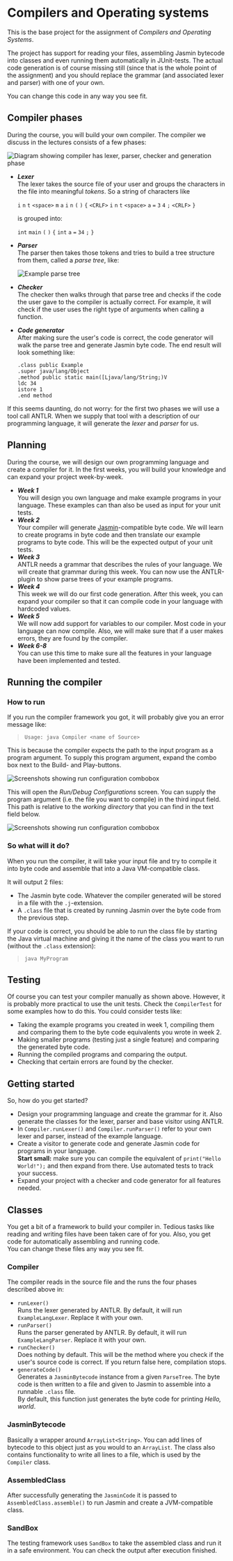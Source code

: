 # Compilers and Operating systems

This is the base project for the assignment of *Compilers and Operating Systems*.

The project has support for reading your files, assembling Jasmin bytecode into classes and even 
running them automatically in JUnit-tests. The actual code generation is of course missing still 
(since that is the whole point of the assignment) and you should replace the grammar (and associated
lexer and parser) with one of your own.

You can change this code in any way you see fit.

## Compiler phases

During the course, you will build your own compiler. The compiler we discuss in the lectures
consists of a few phases:

![Diagram showing compiler has lexer, parser, checker and generation phase](doc/readme/compiler-phases.png)

* ***Lexer***\
  The lexer takes the source file of your user and groups the characters in the file
  into meaningful *tokens*. So a string of characters like

   `i` `n` `t` `<space>` `m` `a` `i` `n` `(` `)` `{` `<CRLF>` `i` `n` `t` `<space>` `a` `=` `3` `4` `;`
   `<CRLF>` `}`
   
   is grouped into:
   
   `int` `main` `(` `)` `{` `int` `a` `=` `34` `;` `}`

* ***Parser***\
  The parser then takes those tokens and tries to build a tree structure from them, 
  called a *parse tree*, like: 
  
  ![Example parse tree](doc/readme/parsetree.png)
  
* ***Checker***\
  The checker then walks through that parse tree and checks if the code the user gave
  to the compiler is actually correct. For example, it will check if the user uses the right type
  of arguments when calling a function.

* ***Code generator***\
  After making sure the user's code is correct, the code generator will walk
  the parse tree and generate Jasmin byte code. The end result will look something like:
  
  ```
  .class public Example
  .super java/lang/Object
  .method public static main([Ljava/lang/String;)V
  ldc 34
  istore 1
  .end method
  ```

If this seems daunting, do not worry: for the first two phases we will use a tool call ANTLR. When
we supply that tool with a description of our programming language, it will generate the *lexer* and
*parser* for us.

## Planning

During the course, we will design our own programming language and create a compiler for it. In the
first weeks, you will build your knowledge and can expand your project week-by-week.

* ***Week 1***\
  You will design you own language and make example programs in your language. These
  examples can than also be used as input for your unit tests.
* ***Week 2***\
  Your compiler will generate [Jasmin](http://jasmin.sourceforge.net)-compatible byte
  code. We will learn to create programs in byte code and then translate our example programs to
  byte code. This will be the expected output of your unit tests.
* ***Week 3***\
  ANTLR needs a grammar that describes the rules of your language. We will create that
  grammar during this week. You can now use the ANTLR-plugin to show parse trees of your example
  programs.
* ***Week 4***\
  This week we will do our first code generation. After this week, you can expand your
  compiler so that it can compile code in your language with hardcoded values.
* ***Week 5***\
  We will now add support for variables to our compiler. Most code in your language
  can now compile. Also, we will make sure that if a user makes errors, they are found by the
  compiler.
* ***Week 6-8***\
  You can use this time to make sure all the features in your language have been
  implemented and tested.

## Running the compiler

### How to run

If you run the compiler framework you got, it will probably give you an error message like:

> ``Usage: java Compiler <name of Source>``
 
This is because the compiler expects the path to the input program as a program argument. To supply
this program argument, expand the combo box next to the Build- and Play-buttons.

![Screenshots showing run configuration combobox](doc/readme/runconfig1.png)

This will open the *Run/Debug Configurations* screen. You can supply the program argument (i.e. the
file you want to compile) in the third input field. This path is relative to the *working directory*
that you can find in the text field below.

![Screenshots showing run configuration combobox](doc/readme/runconfig2.png)

### So what will it do?

When you run the compiler, it will take your input file and try to compile it into byte code and
assemble that into a Java VM-compatible class.

It will output 2 files:

* The Jasmin byte code. Whatever the compiler generated will be stored in a file with the
  `.j`-extension.
* A `.class` file that is created by running Jasmin over the byte code from the previous step.

If your code is correct, you should be able to run the class file by starting the Java virtual
machine and giving it the name of the class you want to run (without the `.class` extension):

> `java MyProgram`

## Testing

Of course you can test your compiler manually as shown above. However, it is probably more practical
to use the unit tests. Check the `CompilerTest` for some examples how to do this. You could consider
tests like:

* Taking the example programs you created in week 1, compiling them and comparing them to the
  byte code equivalents you wrote in week 2.
* Making smaller programs (testing just a single feature) and comparing the generated byte code.
* Running the compiled programs and comparing the output.
* Checking that certain errors are found by the checker.

## Getting started

So, how do you get started?

* Design your programming language and create the grammar for it. Also generate the classes for the
  lexer, parser and base visitor using ANTLR.
* In `Compiler.runLexer()` and `Compiler.runParser()` refer to your own lexer and parser, instead of
  the example language.
* Create a visitor to generate code and generate Jasmin code for programs in your language.\
  **Start small:** make sure you can compile the equivalent of `print("Hello World!");` and then
  expand from there. Use automated tests to track your success.
* Expand your project with a checker and code generator for all features needed.

## Classes

You get a bit of a framework to build your compiler in. Tedious tasks like reading and writing files
have been taken care of for you. Also, you get code for automatically assembling and running code.\
You can change these files any way you see fit. 

### Compiler

The compiler reads in the source file and the runs the four phases described above in:
* `runLexer()`\
  Runs the lexer generated by ANTLR. By default, it will run `ExampleLangLexer`. Replace it with
  your own. 
* `runParser()`\
  Runs the parser generated by ANTLR. By default, it will run `ExampleLangParser`. Replace it with
  your own.
* `runChecker()` \
  Does nothing by default. This will be the method where you check if the user's source code is
  correct. If you return false here, compilation stops.
* `generateCode()`\
  Generates a `JasminBytecode` instance from a given `ParseTree`. The byte code is then written to a
  file and given to Jasmin to assemble into a runnable `.class` file.\
  By default, this function just generates the byte code for printing *Hello, world*.

### JasminBytecode

Basically a wrapper around `ArrayList<String>`. You can add lines of bytecode to this object just as
you would to an `ArrayList`. The class also contains functionality to write all lines to a file, 
which is used by the `Compiler` class.

### AssembledClass

After successfully generating the `JasminCode` it is passed to `AssembledClass.assemble()` to run
Jasmin and create a JVM-compatible class.

### SandBox

The testing framework uses `SandBox` to take the assembled class and run it in a safe environment.
You can check the output after execution finished.